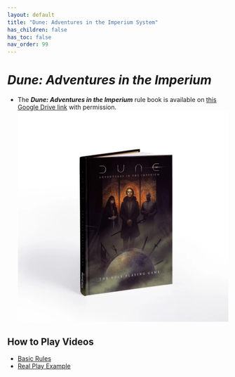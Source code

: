 ```yaml
---
layout: default
title: "Dune: Adventures in the Imperium System"
has_children: false
has_toc: false
nav_order: 99
---
```

  
# ***Dune: Adventures in the Imperium***  

- The ***Dune: Adventures in the Imperium*** rule book is available on [this Google Drive link](https://drive.google.com/file/d/1HIJ-eAKioLQRO0FPb2MuwCNvTLo94OQ1/view?usp=drivesdk) with permission.  
![](../imgs/Pasted%20image%2020250531132905.png)  
## How to Play Videos
- [Basic Rules](https://www.youtube.com/watch?v=l52lA6PDmI4)  
- [Real Play Example](https://youtu.be/6_6z_SOHxFU?t=413)  
